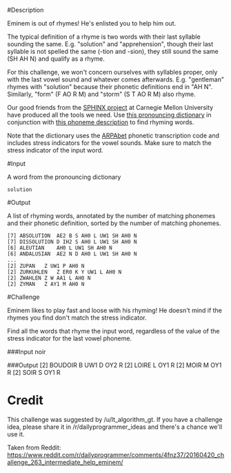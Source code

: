 #Description

Eminem is out of rhymes! He's enlisted you to help him out.

The typical definition of a rhyme is two words with their last syllable sounding the same.
E.g. "solution" and "apprehension", though their last syllable is not spelled the same (-tion and -sion), they still sound the same (SH AH N) and qualify as a rhyme.

For this challenge, we won't concern ourselves with syllables proper, only with the last vowel sound and whatever comes afterwards.
E.g. "gentleman" rhymes with "solution" because their phonetic definitions end in "AH N". Similarly, "form" (F AO R M) and "storm" (S T AO R M) also rhyme.

Our good friends from the [SPHINX project](http://cmusphinx.sourceforge.net/) at Carnegie Mellon University have produced all the tools we need.
Use [this pronouncing dictionary](http://svn.code.sf.net/p/cmusphinx/code/trunk/cmudict/cmudict-0.7b) in conjunction
with [this phoneme description](http://svn.code.sf.net/p/cmusphinx/code/trunk/cmudict/cmudict-0.7b.phones) to find rhyming words.

Note that the dictionary uses the [ARPAbet](https://en.wikipedia.org/wiki/Arpabet) phonetic transcription code and
includes stress indicators for the vowel sounds. Make sure to match the stress indicator of the input word.

#Input

A word from the pronouncing dictionary

    solution

#Output

A list of rhyming words, annotated by the number of matching phonemes and their phonetic definition,
sorted by the number of matching phonemes.

    [7] ABSOLUTION	AE2 B S AH0 L UW1 SH AH0 N
    [7] DISSOLUTION	D IH2 S AH0 L UW1 SH AH0 N
    [6] ALEUTIAN	AH0 L UW1 SH AH0 N
    [6] ANDALUSIAN	AE2 N D AH0 L UW1 SH AH0 N
    ...
    [2] ZUPAN	Z UW1 P AH0 N
    [2] ZURKUHLEN	Z ER0 K Y UW1 L AH0 N
    [2] ZWAHLEN	Z W AA1 L AH0 N
    [2] ZYMAN	Z AY1 M AH0 N

#Challenge

Eminem likes to play fast and loose with his rhyming!
He doesn't mind if the rhymes you find don't match the stress indicator.

Find all the words that rhyme the input word, regardless of the value of the stress indicator for the last vowel phoneme.

###Input
    noir

###Output
    [2] BOUDOIR	B UW1 D OY2 R
    [2] LOIRE	L OY1 R
    [2] MOIR	M OY1 R
    [2] SOIR	S OY1 R

# Credit

This challenge was suggested by /u/lt_algorithm_gt. If you have a challenge idea, please share it in /r/dailyprogrammer_ideas and there's a chance we'll use it. 

Taken from Reddit: https://www.reddit.com/r/dailyprogrammer/comments/4fnz37/20160420_challenge_263_intermediate_help_eminem/